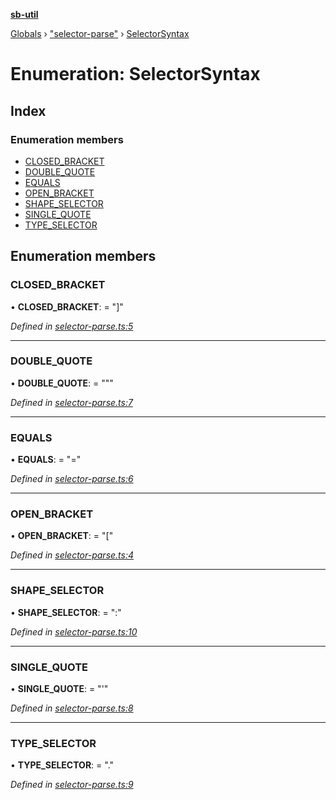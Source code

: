 **[sb-util](../README.md)**

[Globals](../globals.md) › ["selector-parse"](../modules/_selector_parse_.md) › [SelectorSyntax](_selector_parse_.selectorsyntax.md)

# Enumeration: SelectorSyntax

## Index

### Enumeration members

* [CLOSED_BRACKET](_selector_parse_.selectorsyntax.md#closed_bracket)
* [DOUBLE_QUOTE](_selector_parse_.selectorsyntax.md#double_quote)
* [EQUALS](_selector_parse_.selectorsyntax.md#equals)
* [OPEN_BRACKET](_selector_parse_.selectorsyntax.md#open_bracket)
* [SHAPE_SELECTOR](_selector_parse_.selectorsyntax.md#shape_selector)
* [SINGLE_QUOTE](_selector_parse_.selectorsyntax.md#single_quote)
* [TYPE_SELECTOR](_selector_parse_.selectorsyntax.md#type_selector)

## Enumeration members

###  CLOSED_BRACKET

• **CLOSED_BRACKET**: = "]"

*Defined in [selector-parse.ts:5](https://github.com/bocoup/sb-util/blob/565edc9/src/selector-parse.ts#L5)*

___

###  DOUBLE_QUOTE

• **DOUBLE_QUOTE**: = """

*Defined in [selector-parse.ts:7](https://github.com/bocoup/sb-util/blob/565edc9/src/selector-parse.ts#L7)*

___

###  EQUALS

• **EQUALS**: = "="

*Defined in [selector-parse.ts:6](https://github.com/bocoup/sb-util/blob/565edc9/src/selector-parse.ts#L6)*

___

###  OPEN_BRACKET

• **OPEN_BRACKET**: = "["

*Defined in [selector-parse.ts:4](https://github.com/bocoup/sb-util/blob/565edc9/src/selector-parse.ts#L4)*

___

###  SHAPE_SELECTOR

• **SHAPE_SELECTOR**: = ":"

*Defined in [selector-parse.ts:10](https://github.com/bocoup/sb-util/blob/565edc9/src/selector-parse.ts#L10)*

___

###  SINGLE_QUOTE

• **SINGLE_QUOTE**: = "'"

*Defined in [selector-parse.ts:8](https://github.com/bocoup/sb-util/blob/565edc9/src/selector-parse.ts#L8)*

___

###  TYPE_SELECTOR

• **TYPE_SELECTOR**: = "."

*Defined in [selector-parse.ts:9](https://github.com/bocoup/sb-util/blob/565edc9/src/selector-parse.ts#L9)*